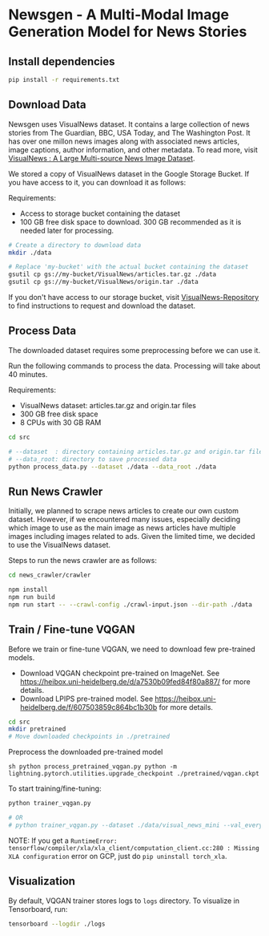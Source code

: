 # Newsgen - A Multi-Modal Image Generation Model for News Stories


## Install dependencies

```sh
pip install -r requirements.txt
```


## Download Data

Newsgen uses VisualNews dataset. It contains a large collection of news stories
from The Guardian, BBC, USA Today, and The Washington Post.
It has over one millon news images along with associated news articles,
image captions, author information, and other metadata. To read more, visit
[VisualNews : A Large Multi-source News Image Dataset](https://www.arxiv-vanity.com/papers/2010.03743/).

We stored a copy of VisualNews dataset in the Google Storage Bucket.
If you have access to it, you can download it as follows:

Requirements:
- Access to storage bucket containing the dataset
- 100 GB free disk space to download. 300 GB recommended as it is needed later for processing.

```sh
# Create a directory to download data
mkdir ./data

# Replace 'my-bucket' with the actual bucket containing the dataset
gsutil cp gs://my-bucket/VisualNews/articles.tar.gz ./data
gsutil cp gs://my-bucket/VisualNews/origin.tar ./data
```

If you don't have access to our storage bucket, visit
[VisualNews-Repository](https://github.com/FuxiaoLiu/VisualNews-Repository) to
find instructions to request and download the dataset.


## Process Data

The downloaded dataset requires some preprocessing before we can use it.

Run the following commands to process the data.
Processing will take about 40 minutes.

Requirements:
- VisualNews dataset: articles.tar.gz and origin.tar files
- 300 GB free disk space
- 8 CPUs with 30 GB RAM

```sh
cd src

# --dataset  : directory containing articles.tar.gz and origin.tar files
# --data_root: directory to save processed data
python process_data.py --dataset ./data --data_root ./data
```


## Run News Crawler

Initially, we planned to scrape news articles to create our own custom dataset.
However, if we encountered many issues, especially deciding which image to use
as the main image as news articles have multiple images including images related
to ads. Given the limited time, we decided to use the VisualNews dataset.

Steps to run the news crawler are as follows:

```sh
cd news_crawler/crawler

npm install
npm run build
npm run start -- --crawl-config ./crawl-input.json --dir-path ./data
```


## Train / Fine-tune VQGAN

Before we train or fine-tune VQGAN, we need to download few pre-trained models.

- Download VQGAN checkpoint pre-trained on ImageNet. See https://heibox.uni-heidelberg.de/d/a7530b09fed84f80a887/ for more details.
- Download LPIPS pre-trained model. See https://heibox.uni-heidelberg.de/f/607503859c864bc1b30b for more details.

```sh
cd src
mkdir pretrained
# Move downloaded checkpoints in ./pretrained
```
Preprocess the downloaded pre-trained model

``sh
python process_pretrained_vqgan.py
python -m lightning.pytorch.utilities.upgrade_checkpoint ./pretrained/vqgan.ckpt
``

To start training/fine-tuning:

```sh
python trainer_vqgan.py

# OR
# python trainer_vqgan.py --dataset ./data/visual_news_mini --val_every_n_steps 100 --log_every_n_steps 100 --epochs 5
```

NOTE: If you get a `RuntimeError: tensorflow/compiler/xla/xla_client/computation_client.cc:280 : Missing XLA configuration` error on GCP, just do `pip uninstall torch_xla`.


## Visualization

By default, VQGAN trainer stores logs to `logs` directory. To visualize in Tensorboard, run:

```sh
tensorboard --logdir ./logs
```
